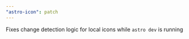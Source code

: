 ```yaml
---
"astro-icon": patch
---
```


Fixes change detection logic for local icons while `astro dev` is running
